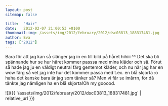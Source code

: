 ```yaml
---
layout: post
sitemap: false

title:  "Hair"
date:   2012-02-07 21:00:53 +0100
thumbnail-img: /assets/img/2012/february/2012/dsc03813_188317481.jpg
author: Eva
tags: ["2012"]
---
```


Bara för att jag kan så slänger jag in en till bild på håret hihiii ^^ Det ska bli spännande hur se hur håret kommer passsa med mina kläder och så. Förut så hade jag ju en väldigt neutral färg gentemot kläder, och nu när jag har en wow färg så vet jag inte hur det kommer passa med t.ex. en blå skjorta :o haha det kanske bara är jag som tänker så? Men vi får se imårrn, för då tänkte jag nämligen ha en blå skjorta!Oh my gooood.

![]({{ '/assets/img/2012/february/2012/dsc03813_188317481.jpg'  | relative_url }})

